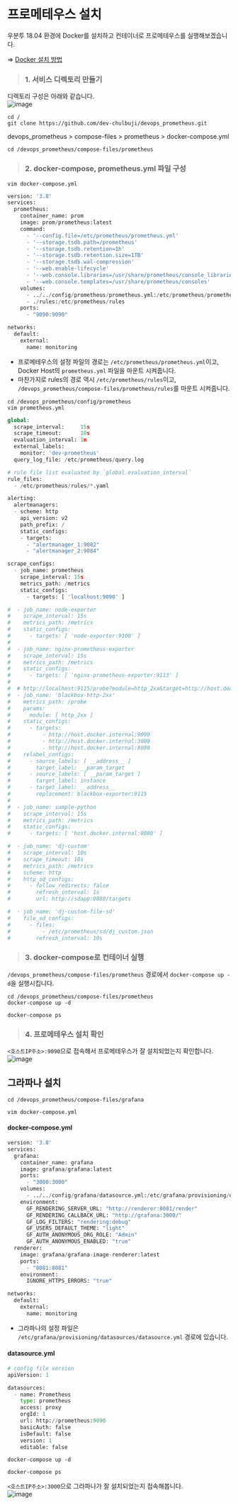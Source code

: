 # 프로메테우스 설치

우분투 18.04 환경에 Docker를 설치하고 컨테이너로 프로메테우스를 실행해보겠습니다.

=> [Docker 설치 방법]()

> <h3>1. 서비스 디렉토리 만들기</h3>

디렉토리 구성은 아래와 같습니다.   
![image](https://user-images.githubusercontent.com/43658658/153972808-3e8c4e86-1950-450c-a99c-c3eebffbc0d7.png)

```
cd /
git clone https://github.com/dev-chulbuji/devops_prometheus.git
```

devops_prometheus > compose-files > prometheus > docker-compose.yml

```
cd /devops_prometheus/compose-files/prometheus
```

> <h3>2. docker-compose, prometheus.yml 파일 구성</h3>

```
vim docker-compose.yml
```

``` python
version: '3.8'
services:
  prometheus:
    container_name: prom
    image: prom/prometheus:latest
    command:
      - '--config.file=/etc/prometheus/prometheus.yml'
      - '--storage.tsdb.path=/prometheus'
      - '--storage.tsdb.retention=1h'
      - '--storage.tsdb.retention.size=1TB'
      - '--storage.tsdb.wal-compression'
      - '--web.enable-lifecycle'
      - '--web.console.libraries=/usr/share/prometheus/console_libraries'
      - '--web.console.templates=/usr/share/prometheus/consoles'
    volumes:
      - ../../config/prometheus/prometheus.yml:/etc/prometheus/prometheus.yml
      - ./rules:/etc/prometheus/rules
    ports:
      - "9090:9090"

networks:
  default:
    external:
      name: monitoring
```   
- 프로메테우스의 설정 파일의 경로는 `/etc/prometheus/prometheus.yml`이고, Docker Host의 `prometheus.yml` 파일을 마운트 시켜줍니다.
- 마찬가지로 rules의 경로 역시 `/etc/prometheus/rules`이고, `/devops_prometheus/compose-files/prometheus/rules`를 마운트 시켜줍니다.

```
cd /devops_prometheus/config/prometheus
vim prometheus.yml
```

``` python
global:
  scrape_interval:     15s
  scrape_timeout:      10s
  evaluation_interval: 1m
  external_labels:
    monitor: 'dev-prometheus'
  query_log_file: /etc/prometheus/query.log

# rule file list evaluated by `global.evaluation_interval`
rule_files:
  - /etc/prometheus/rules/*.yaml

alerting:
  alertmanagers:
  - scheme: http
    api_version: v2
    path_prefix: /
    static_configs:
    - targets:
      - "alertmanager_1:9082"
      - "alertmanager_2:9084"

scrape_configs:
  - job_name: prometheus
    scrape_interval: 15s
    metrics_path: /metrics
    static_configs:
      - targets: [ 'localhost:9090' ]

#  - job_name: node-exporter
#    scrape_interval: 15s
#    metrics_path: /metrics
#    static_configs:
#      - targets: [ 'node-exporter:9100' ]
#
#  - job_name: nginx-prometheus-exporter
#    scrape_interval: 15s
#    metrics_path: /metrics
#    static_configs:
#      - targets: [ 'nginx-prometheus-exporter:9113' ]
#
#  # http://localhost:9115/probe?module=http_2xx&target=http://host.docker.internal:9090
#  - job_name: 'blackbox-http-2xx'
#    metrics_path: /probe
#    params:
#      module: [ http_2xx ]
#    static_configs:
#      - targets:
#          - http://host.docker.internal:9090
#          - http://host.docker.internal:3000
#          - http://host.docker.internal:8080
#    relabel_configs:
#      - source_labels: [ __address__ ]
#        target_label: __param_target
#      - source_labels: [ __param_target ]
#        target_label: instance
#      - target_label: __address__
#        replacement: blackbox-exporter:9115
#
#  - job_name: sample-python
#    scrape_interval: 15s
#    metrics_path: /metrics
#    static_configs:
#      - targets: [ 'host.docker.internal:8080' ]

#  - job_name: 'dj-custom'
#    scrape_interval: 10s
#    scrape_timeout: 10s
#    metrics_path: /metrics
#    scheme: http
#    http_sd_configs:
#      - follow_redirects: false
#        refresh_interval: 1s
#        url: http://sdapp:8080/targets

#  - job_name: 'dj-custom-file-sd'
#    file_sd_configs:
#      - files:
#          - /etc/prometheus/sd/dj_custom.json
#        refresh_interval: 10s
```

> <h3>3. docker-compose로 컨테이너 실행</h3>

`/devops_prometheus/compose-files/prometheus` 경로에서 `docker-compose up -d`을 실행시킵니다.   
```
cd /devops_prometheus/compose-files/prometheus
docker-compose up -d
```

```
docker-compose ps
```

> <h3>4. 프로메테우스 설치 확인</h3>

`<호스트IP주소>:9090`으로 접속해서 프로메테우스가 잘 설치되었는지 확인합니다.   
![image](https://user-images.githubusercontent.com/43658658/153974097-363c8b18-f86e-4be0-a85b-b9e2b8bb2325.png)

## 그라파나 설치

```
cd /devops_prometheus/compose-files/grafana
```

```
vim docker-compose.yml
```

#### docker-compose.yml

``` python
version: '3.8'
services:
  grafana:
    container_name: grafana
    image: grafana/grafana:latest
    ports:
      - "3000:3000"
    volumes:
      - ../../config/grafana/datasource.yml:/etc/grafana/provisioning/datasources/datasource.yml
    environment:
      GF_RENDERING_SERVER_URL: "http://renderer:8081/render"
      GF_RENDERING_CALLBACK_URL: "http://grafana:3000/"
      GF_LOG_FILTERS: "rendering:debug"
      GF_USERS_DEFAULT_THEME: "light"
      GF_AUTH_ANONYMOUS_ORG_ROLE: "Admin"
      GF_AUTH_ANONYMOUS_ENABLED: "true"
  renderer:
    image: grafana/grafana-image-renderer:latest
    ports:
      - "8081:8081"
    environment:
      IGNORE_HTTPS_ERRORS: "true"

networks:
  default:
    external:
      name: monitoring
```   
- 그라파나의 설정 파일은 `/etc/grafana/provisioning/datasources/datasource.yml` 경로에 있습니다.

#### datasource.yml

``` python
# config file version
apiVersion: 1

datasources:
  - name: Prometheus
    type: prometheus
    access: proxy
    orgId: 1
    url: http://prometheus:9090
    basicAuth: false
    isDefault: false
    version: 1
    editable: false
```

```
docker-compose up -d
```

```
docker-compose ps
```

`<호스트IP주소>:3000`으로 그라파나가 잘 설치되었는지 접속해봅니다.   
![image](https://user-images.githubusercontent.com/43658658/153975971-17c9b5a3-da61-4d3c-85b9-8dc219453e1d.png)



